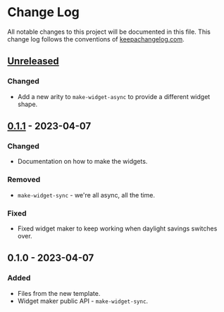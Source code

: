 # Change Log
All notable changes to this project will be documented in this file. This change log follows the conventions of [keepachangelog.com](http://keepachangelog.com/).

## [Unreleased]
### Changed
- Add a new arity to `make-widget-async` to provide a different widget shape.

## [0.1.1] - 2023-04-07
### Changed
- Documentation on how to make the widgets.

### Removed
- `make-widget-sync` - we're all async, all the time.

### Fixed
- Fixed widget maker to keep working when daylight savings switches over.

## 0.1.0 - 2023-04-07
### Added
- Files from the new template.
- Widget maker public API - `make-widget-sync`.

[Unreleased]: https://sourcehost.site/your-name/ring-app/compare/0.1.1...HEAD
[0.1.1]: https://sourcehost.site/your-name/ring-app/compare/0.1.0...0.1.1
